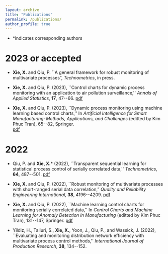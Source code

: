 ```yaml
---
layout: archive
title: "Publications"
permalink: /publications/
author_profile: true
---
```


* *indicates corresponding authors

2023 or accepted
======
* **Xie, X.** and Qiu, P. ``A general framework for robust monitoring 
      of multivariate processes”, *Technometrics*, in press. 
      

* **Xie, X.** and Qiu, P. (2023), ``Control charts for dynamic process
     monitoring with an application to air pollution surveillance,'' *Annals of
     Applied Statistics*,  **17**, 47--66.
     [pdf](http://academicpages.github.io/files/XQ2023.pdf)
     
* **Xie, X.** and Qiu, P. (2023), ``Dynamic process
     monitoring using machine learning based control charts,'' 
     In *Artificial Intelligence for Smart Manufacturing: Methods, Applications, and 
     Challenges* (editted by Kim Phuc Tran), 65--82,
     Springer.     
     [pdf](http://academicpages.github.io/files/XQ2023chapter.pdf)
  
2022
======

* Qiu, P. and **Xie, X.*** (2022), ``Transparent sequential learning for
     statistical process control of serially correlated data,'' *Technometrics*,
     **64**, 487--501.
  [pdf](http://academicpages.github.io/files/QX2022.pdf)

* **Xie, X.** and Qiu, P. (2022), ``Robust monitoring of multivariate processes
   with short-ranged serial data correlation,”  *Quality and
   Reliability Engineering International*,  **38**, 4196--4209.
  [pdf](http://academicpages.github.io/files/XQ2022.pdf)

* **Xie, X.** and Qiu, P. (2022), ``Machine learning control charts for
     monitoring serially correlated data,'' In *Control Charts and Machine Learning for
     Anomaly Detection in Manufacturing* (editted by Kim Phuc Tran), 131--147,
     Springer.
  [pdf](http://academicpages.github.io/files/XQ2022chapter.pdf)
     
* Yildiz, H., Talluri, S., **Xie, X.**, Yoon, J., Qiu, P., and Wassick, J. (2022),
     ``Evaluating and monitoring distribution network efficiency with multivariate
 process control methods,'' *International Journal of Production Research*,
 **38**, 134--152. 
